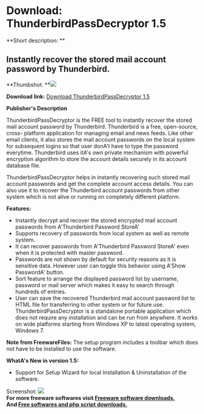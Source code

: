 # Download: ThunderbirdPassDecryptor 1.5

**Short description: **

## Instantly recover the stored mail account password by Thunderbird.

  
**Thumbshot: **![](http://www.freewarefiles.com/screenshot/thndrbrdpssdcrptr_md.jpg)   
  
**Download link:** [Download ThunderbirdPassDecryptor 1.5](http://freesoftwares.boysofts.com/ThunderbirdPassDecryptor_program_58765.html)  
  

**Publisher's Description**  
  

ThunderbirdPassDecryptor is the FREE tool to instantly recover the stored mail
account password by Thunderbird. Thunderbird is a free, open-source, cross-
platform application for managing email and news feeds. Like other email
clients, it also stores the mail account passwords on the local system for
subsequent logins so that user donA't have to type the password everytime.
Thunderbird uses itA's own private mechanism with powerful encryption
algorithm to store the account details securely in its account database file.

ThunderbirdPassDecryptor helps in instantly recovering such stored mail
account passwords and get the complete account access details. You can also
use it to recover the Thunderbird account passwords from other system which is
not alive or running on completely different platform.

**Features:**

  * Instantly decrypt and recover the stored encrypted mail account passwords from A'Thunderbird Password StoreA' 
  * Supports recovery of passwords from local system as well as remote system. 
  * It can recover passwords from A'Thunderbird Password StoreA' even when it is protected with master password. 
  * Passwords are not shown by default for security reasons as it is sensitive data. However user can toggle this behavior using A'Show PasswordA' button. 
  * Sort feature to arrange the displayed password list by username, password or mail server which makes it easy to search through hundreds of entries. 
  * User can save the recovered Thunderbird mail account password list to HTML file for transferring to other system or for future use. 
ThunderbirdPassDecryptor is a standalone portable application which does not
require any installation and can be run from anywhere. It works on wide
platforms starting from Windows XP to latest operating system, Windows 7.

**Note from FreewareFiles:** The setup program includes a toolbar which does not have to be installed to use the software.

**WhatA's New in version 1.5:**

  * Support for Setup Wizard for local Installation & Uninstallation of the software. 

  
  
Screenshot: ![](http://www.freewarefiles.com/screenshot/thndrbrdpssdcrptr.jpg)  
**For more freeware softwares visit [Freeware software downloads.](http://freesoftwares.boysofts.com/)**   
**And [Free softwares and php script downloads.](http://www.boysofts.com/)**

